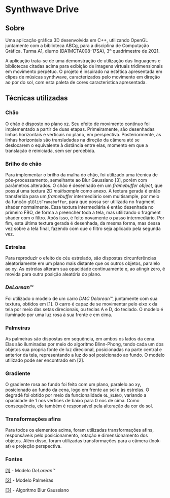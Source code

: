 # Synthwave Drive

## Sobre
Uma aplicação gráfica 3D desenvolvida em C++, utilizando OpenGL juntamente com a biblioteca ABCg, para a disciplina de Computação Gráfica. Turma A1, diurno (DA1MCTA008-17SA), 3º quadrimestre de 2021.

A aplicação trata-se de uma demonstração de utilização das linguagens e bibliotecas citadas acima para exibição de imagens virtuais tridimensionais em movimento perpétuo. O projeto é inspirado na estética apresentada em clipes de músicas synthwave, caracterizados pelo movimento em direção ao por do sol, com esta paleta de cores característica apresentada.

## Técnicas utilizadas
###  Chão
O chão é disposto no plano xz. Seu efeito de movimento contínuo foi implementado a partir de duas etapas. Primeiramente, são desenhadas linhas horizontais e verticais no plano, em perspectiva. Posteriormente, as linhas horizontais são transladadas na direção da câmera até se deslocarem o equivalente à distância entre elas, momento em que a translação é reiniciada, sem ser percebida.

### Brilho do chão
Para implementar o brilho da malha do chão, foi utilizado uma técnica de pós-processamento, semelhante ao Blur Gaussiano [3], porém com parâmetros alterados. O chão é desenhado em um _framebuffer object_, que possui uma textura 2D _multisample_ como anexo. A textura gerada é então transferida para um _framebuffer_ intermediário sem multisample, por meio da função `glBlitFramebuffer`, para que possa ser utilizada no fragment shader normalmente. Essa textura intermediária é então desenhada no primeiro FBO, de forma a preencher toda a tela, mas utilizando o fragment shader com o filtro. Após isso, é feito novamente o passo intermediário. Por fim, esta última textura gerada é desenhada, da mesma forma, mas dessa vez sobre a tela final, fazendo com que o filtro seja aplicado pela segunda vez.

### Estrelas
Para reproduzir o efeito de céu estrelado, são dispostas circunferências aleatoriamente em um plano mais distante que os outros objetos, paralelo ao xy. As estrelas alteram sua opacidade continuamente e, ao atingir zero, é movida para outra posição aleatória do plano.

### _DeLorean™_
Foi utilizado o modelo de um carro _DMC Delorean™_, juntamente com sua textura, obtidos em [1]. O carro é capaz de se movimentar pelo eixo x da tela por meio das setas direcionais, ou teclas A e D, do teclado. O modelo é iluminado por uma luz rosa à sua frente e em cima.
### Palmeiras
As palmeiras são dispostas em sequência, em ambos os lados da cena. Elas são iluminadas por meio do algoritmo Blinn-Phong, tendo cada um dos objetos sua propria fonte de luz direcional, posicionadas na parte central e anterior da tela, representando a luz do sol posicionado ao fundo. O modelo utilizado pode ser encontrado em [2].

### Gradiente
O gradiente rosa ao fundo foi feito com um plano, paralelo ao xy, posicionado ao fundo da cena, logo em frente ao sol e às estrelas. O degradê foi obtido por meio da funcionalidade `GL_BLEND`, variando a opacidade de 1 nos vértices de baixo para 0 nos de cima. Como consequência, ele também é responsável pela alteração da cor do sol.

### Transformações afins
Para todos os elementos acima, foram utilizadas transformações afins, responsáveis pelo posicionamento, rotação e dimensionamento dos objetos. Além disso, foram utilizadas transformações para a câmera (look-at) e projeção perspectiva.

### Fontes
[[1]](https://www.cgtrader.com/free-3d-models/car/racing/delorean-cb42ca60-6300-48c9-826f-c6be0de634e1) - Modelo _DeLorean™_

[[2]](https://www.cadnav.com/3d-models/model-29995.html) - Modelo Palmeiras

[[3]](https://github.com/Jam3/glsl-fast-gaussian-blur) - Algoritmo Blur Gaussiano
